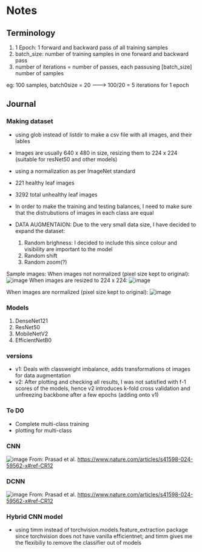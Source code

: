 # Notes

## Terminology

1. 1 Epoch: 1 forward and backward pass of all training samples 
2. batch_size: number of training samples in one forward and backward pass 
3. number of iterations = number of passes, each passusing [batch_size] number of samples 

eg: 100 samples, batch0size = 20 ---> 100/20 = 5 iterations for 1 epoch 

## Journal 
### Making dataset
- using glob instead of listdir to make a csv file with all images, and their lables 
- Images are usually 640 x 480 in size, resizing them to 224 x 224 (suitable for resNet50 and other models)
- using a normalization as per ImageNet standard
- 221 healthy leaf images 
- 3292 total unhealthy leaf images
- In order to make the training and testing balances, I need to make sure that the distrubutions of images in each class are equal

- DATA AUGMENTAION: Due to the very small data size, I have decided to expand the dataset:
    1. Random brighness: I decided to include this since colour and visibility are important to the model
    2. Random shift
    3. Random zoom(?)


Sample images:
When images not normalized (pixel size kept to original):
![image](https://github.com/user-attachments/assets/36773fa8-d8cc-4945-b743-781e71bd25fa)
When images are resized to 224 x 224:
![image](https://github.com/user-attachments/assets/7d6f051a-c7ea-4bd3-87c6-5cc2788f7467)

When images are normalized (pixel size kept to original):
![image](https://github.com/user-attachments/assets/3a28023a-9ad1-4e5f-9916-29ca70ccd2be)

### Models
1. DenseNet121
2. ResNet50
3. MobileNetV2
4. EfficientNetB0

### versions
- v1: Deals with classweight imbalance, adds transformations ot images for data augmentation
- v2: After plotting and checking all results, I was not satisfied with f-1 scores of the models, hence v2 introduces k-fold cross validation and unfreezing backbone after a few epochs (adding onto v1)
### To D0
- Complete multi-class training
- plotting for multi-class

### CNN 
![image](https://github.com/user-attachments/assets/728bc6d3-70f7-4f3a-8116-d39f7fc08365)
From: Prasad et al. https://www.nature.com/articles/s41598-024-59562-x#ref-CR12
### DCNN
![image](https://github.com/user-attachments/assets/a288e39e-d6fb-4b0e-bc9a-1256c3c0f4f5)
From: Prasad et al. https://www.nature.com/articles/s41598-024-59562-x#ref-CR12

### Hybrid CNN model 
- using timm instead of torchvision.models.feature_extraction package since torchvision does not have vanilla efficientnet; and timm gives me the flexibiliy to remove the classifier out of models

